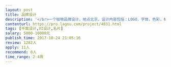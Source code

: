 ```yaml
---                
layout: post       
title: 品牌设计           
description: '</br>一个咖啡品牌设计，地点北京，设计内容包括：LOGO，字体，色彩，标准使用规范手册，外卖包装，点餐单，名片等。</br>'     
contenturl: https://pro.lagou.com/project/4831.html      
tags: [平面设计,VI设计,名片]            
salary: 5000-10000元          
publish_time: 2017-10-24 21:05:16         
review: 1282人                   
apply: 11人                   
recommend: 0人                   
time_range: 2-4周              
---                 
```

